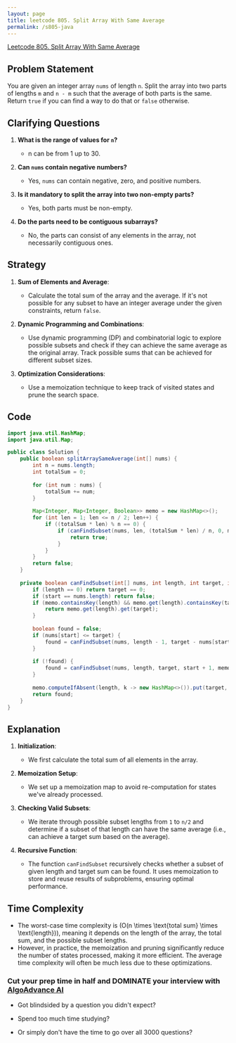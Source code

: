 ```yaml
---
layout: page
title: leetcode 805. Split Array With Same Average
permalink: /s805-java
---
```

[Leetcode 805. Split Array With Same Average](https://algoadvance.github.io/algoadvance/l805)
## Problem Statement

You are given an integer array `nums` of length `n`. Split the array into two parts of lengths `m` and `n - m` such that the average of both parts is the same. Return `true` if you can find a way to do that or `false` otherwise.

## Clarifying Questions

1. **What is the range of values for `n`?**
   - n can be from 1 up to 30.

2. **Can `nums` contain negative numbers?**
   - Yes, `nums` can contain negative, zero, and positive numbers.

3. **Is it mandatory to split the array into two non-empty parts?**
   - Yes, both parts must be non-empty.

4. **Do the parts need to be contiguous subarrays?**
   - No, the parts can consist of any elements in the array, not necessarily contiguous ones.

## Strategy

1. **Sum of Elements and Average**: 
   - Calculate the total sum of the array and the average. If it's not possible for any subset to have an integer average under the given constraints, return `false`.

2. **Dynamic Programming and Combinations**:
   - Use dynamic programming (DP) and combinatorial logic to explore possible subsets and check if they can achieve the same average as the original array. Track possible sums that can be achieved for different subset sizes.

3. **Optimization Considerations**:
   - Use a memoization technique to keep track of visited states and prune the search space.

## Code

```java
import java.util.HashMap;
import java.util.Map;

public class Solution {
    public boolean splitArraySameAverage(int[] nums) {
        int n = nums.length;
        int totalSum = 0;
        
        for (int num : nums) {
            totalSum += num;
        }
        
        Map<Integer, Map<Integer, Boolean>> memo = new HashMap<>();
        for (int len = 1; len <= n / 2; len++) {
            if ((totalSum * len) % n == 0) {
                if (canFindSubset(nums, len, (totalSum * len) / n, 0, memo)) {
                    return true;
                }
            }
        }
        return false;
    }
    
    private boolean canFindSubset(int[] nums, int length, int target, int start, Map<Integer, Map<Integer, Boolean>> memo) {
        if (length == 0) return target == 0;
        if (start == nums.length) return false;
        if (memo.containsKey(length) && memo.get(length).containsKey(target)) {
            return memo.get(length).get(target);
        }
        
        boolean found = false;
        if (nums[start] <= target) {
            found = canFindSubset(nums, length - 1, target - nums[start], start + 1, memo);
        }
        
        if (!found) {
            found = canFindSubset(nums, length, target, start + 1, memo);
        }
        
        memo.computeIfAbsent(length, k -> new HashMap<>()).put(target, found);
        return found;
    }
}
```

## Explanation

1. **Initialization**:
   - We first calculate the total sum of all elements in the array.
   
2. **Memoization Setup**:
   - We set up a memoization map to avoid re-computation for states we've already processed.

3. **Checking Valid Subsets**:
   - We iterate through possible subset lengths from `1` to `n/2` and determine if a subset of that length can have the same average (i.e., can achieve a target sum based on the average).

4. **Recursive Function**:
   - The function `canFindSubset` recursively checks whether a subset of given length and target sum can be found. It uses memoization to store and reuse results of subproblems, ensuring optimal performance.

## Time Complexity

- The worst-case time complexity is \(O(n \times \text{total sum} \times \text{length})\), meaning it depends on the length of the array, the total sum, and the possible subset lengths.
- However, in practice, the memoization and pruning significantly reduce the number of states processed, making it more efficient. The average time complexity will often be much less due to these optimizations.


### Cut your prep time in half and DOMINATE your interview with [AlgoAdvance AI](https://algoAdvance.com)

- Got blindsided by a question you didn't expect?

- Spend too much time studying?

- Or simply don't have the time to go over all 3000 questions?

